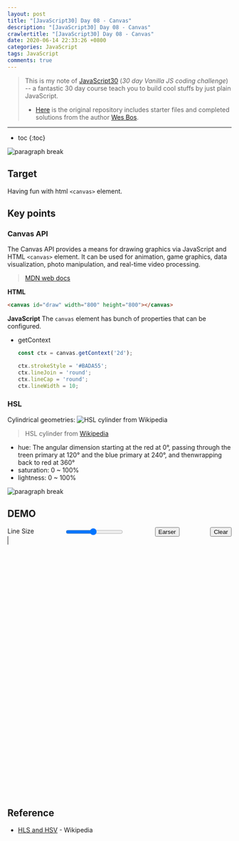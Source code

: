 ```yaml
---
layout: post
title: "[JavaScript30] Day 08 - Canvas"
description: "[JavaScript30] Day 08 - Canvas"
crawlertitle: "[JavaScript30] Day 08 - Canvas"
date: 2020-06-14 22:33:26 +0800
categories: JavaScript
tags: JavaScript
comments: true
---
```


> This is my note of [JavaScript30](https://javascript30.com/) (*30 day Vanilla JS coding challenge*) -- a fantastic 30 day course teach you to build cool stuffs by just plain JavaScript.  
> - [Here](https://github.com/wesbos/JavaScript30) is the original repository includes starter files and completed solutions from the author [Wes Bos](https://github.com/wesbos).

---

- toc
{:toc}

![paragraph break](https://order-brother.s3-ap-northeast-1.amazonaws.com/paragraph+break/separator-1.png)

## Target
Having fun with html `<canvas>` element.

## Key points
### Canvas API
The Canvas API provides a means for drawing graphics via JavaScript and HTML `<canvas>` element. It can be used for animation, game graphics, data visualization, photo manipulation, and real-time video processing.
> [MDN web docs](https://developer.mozilla.org/en-US/docs/Web/API/Canvas_API)

**HTML**
```html
<canvas id="draw" width="800" height="800"></canvas>
```

**JavaScript**
The `canvas` element has bunch of properties that can be configured.
- getContext
  ```js
  const ctx = canvas.getContext('2d');

  ctx.strokeStyle = '#BADA55';
  ctx.lineJoin = 'round';
  ctx.lineCap = 'round';
  ctx.lineWidth = 10;
  ```

### HSL
Cylindrical geometries:
![HSL cylinder from Wikipedia](https://upload.wikimedia.org/wikipedia/commons/thumb/6/6b/HSL_color_solid_cylinder_saturation_gray.png/640px-HSL_color_solid_cylinder_saturation_gray.png)
> HSL cylinder from [Wikipedia](https://en.wikipedia.org/wiki/HSL_and_HSV)

- hue: The angular dimension starting at the red at 0°, passing through the treen primary at 120° and the blue primary at 240°, and thenwrapping back to red at 360°
- saturation: 0 ~ 100%
- lightness: 0 ~ 100%

![paragraph break](https://order-brother.s3-ap-northeast-1.amazonaws.com/paragraph+break/separator-1.png)

## DEMO
<div id="canvas-wrapper" style="height: 600px;">
  <div class="demo-btn-wrapper" style="display: flex; justify-content: space-between;">
    <label for="line-size">Line Size</label>
    <input id="line-size" type="range" name="line-size" min="5" max="100" value="50">
    <button id="pointer" type="button">Earser</button>
    <button id="clear-btn" type="button">Clear</button>
  </div>
  <canvas id="draw" style="border: 1px solid gray" height="500"></canvas>
</div>
<script>
  const lineSize = document.getElementById('line-size');
  const pointer = document.getElementById('pointer');
  const clearBtn = document.getElementById('clear-btn');
  const demo = document.querySelector('#demo');
  const canvas = document.querySelector('#draw');
  const ctx = canvas.getContext('2d');
  const canvasWrapper = document.getElementById('canvas-wrapper');
  canvas.width = canvasWrapper.offsetWidth;
  canvas.height = canvasWrapper.offsetHeight;

  let isEarser = false;
  let isDrawing = false;
  let lastX = 0;
  let lastY = 0;
  let hue = 0;
  let size = lineSize.value;

  function draw(e) {
    if (!isDrawing) return;
    ctx.strokeStyle = `hsl(${hue}, 100%, 50%)`;
    ctx.beginPath();
    ctx.moveTo(lastX, lastY);
    ctx.lineTo(e.offsetX, e.offsetY);
    ctx.lineWidth = size;
    ctx.stroke();
    [lastX, lastY] = [e.offsetX, e.offsetY];

    hue++;
    if (hue >= 360) {
      hue = 0;
    };
  }

  function pointerHandler() {
    if (isEarser) {
      ctx.globalCompositeOperation = 'color';
      ctx.lineWidth = 50;
      pointer.innerHTML = 'Painter';
      isEarser = false;
    } else {
      ctx.globalCompositeOperation = 'destination-out';
      pointer.innerHTML = 'Earser';
      isEarser = true;
    }
  }

  function resizeCanvas(){
    console.log('resiiiizing~');
    canvas.width = canvasWrapper.offsetWidth;
    canvas.height = canvasWrapper.offsetHeight - clearBtn.offsetHeight;
    ctx.strokeStyle = '#fa0';
    ctx.lineJoin = 'round';
    ctx.lineCap = 'round';
    ctx.lineWidth = 50;
    ctx.globalCompositeOperation = 'color';
    ctx.miterLimit = 100;
  };

  function updateSize(e) {
    size = e.target.value;
  };

  canvas.addEventListener('mousedown', (e) => {
    isDrawing = true;
    [lastX, lastY] = [e.offsetX, e.offsetY];
  });

  const clearCanvas = () => {
    ctx.clearRect(0, 0, canvas.width, canvas.height);
  };

  canvas.addEventListener('mousemove', draw);
  canvas.addEventListener('mouseup', () => isDrawing = false);
  canvas.addEventListener('mouseout', () => isDrawing = false);
  lineSize.addEventListener('input', updateSize);
  pointer.addEventListener('click', pointerHandler);
  clearBtn.addEventListener('click', clearCanvas);
  window.addEventListener('resize', resizeCanvas);
  resizeCanvas();
</script>
---

## Reference
- [HLS and HSV](https://en.wikipedia.org/wiki/HSL_and_HSV) - Wikipedia